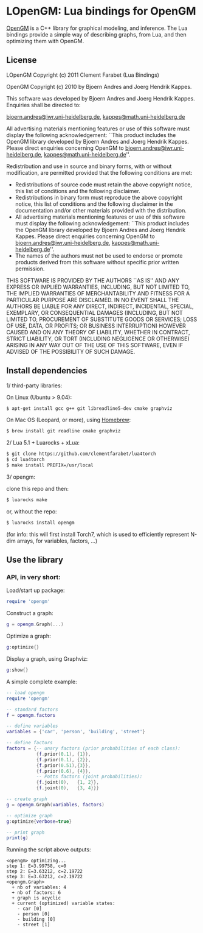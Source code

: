 # LOpenGM: Lua bindings for OpenGM

[OpenGM](http://www.andres.sc/opengm) is a C++ library for graphical 
modeling, and inference. The Lua
bindings provide a simple way of describing graphs, from Lua, and then
optimizing them with OpenGM.

## License

LOpenGM Copyright (c) 2011 Clement Farabet (Lua Bindings)

OpenGM  Copyright (c) 2010 by Bjoern Andres and Joerg Hendrik Kappes.

This software was developed by Bjoern Andres and Joerg Hendrik Kappes.
Enquiries shall be directed to:

bjoern.andres@iwr.uni-heidelberg.de, kappes@math.uni-heidelberg.de

All advertising materials mentioning features or use of this software must
display the following acknowledgement: ``This product includes the OpenGM
library developed by Bjoern Andres and Joerg Hendrik Kappes. Please direct
enquiries concerning OpenGM to bjoern.andres@iwr.uni-heidelberg.de,
kappes@math.uni-heidelberg.de''.

Redistribution and use in source and binary forms, with or without
modification, are permitted provided that the following conditions are met:

- Redistributions of source code must retain the above copyright notice,
  this list of conditions and the following disclaimer.
- Redistributions in binary form must reproduce the above copyright notice,
  this list of conditions and the following disclaimer in the documentation
  and/or other materials provided with the distribution.
- All advertising materials mentioning features or use of this software must
  display the following acknowledgement: ``This product includes the OpenGM
  library developed by Bjoern Andres and Joerg Hendrik Kappes. Please direct
  enquiries concerning OpenGM to bjoern.andres@iwr.uni-heidelberg.de,
  kappes@math.uni-heidelberg.de''.
- The names of the authors must not be used to endorse or promote products
  derived from this software without specific prior written permission.

THIS SOFTWARE IS PROVIDED BY THE AUTHORS ``AS IS'' AND ANY EXPRESS OR IMPLIED
WARRANTIES, INCLUDING, BUT NOT LIMITED TO, THE IMPLIED WARRANTIES OF
MERCHANTABILITY AND FITNESS FOR A PARTICULAR PURPOSE ARE DISCLAIMED. IN NO
EVENT SHALL THE AUTHORS BE LIABLE FOR ANY DIRECT, INDIRECT, INCIDENTAL,
SPECIAL, EXEMPLARY, OR CONSEQUENTIAL DAMAGES (INCLUDING, BUT NOT LIMITED TO,
PROCUREMENT OF SUBSTITUTE GOODS OR SERVICES; LOSS OF USE, DATA, OR PROFITS;
OR BUSINESS INTERRUPTION) HOWEVER CAUSED AND ON ANY THEORY OF LIABILITY,
WHETHER IN CONTRACT, STRICT LIABILITY, OR TORT (INCLUDING NEGLIGENCE OR
OTHERWISE) ARISING IN ANY WAY OUT OF THE USE OF THIS SOFTWARE, EVEN IF
ADVISED OF THE POSSIBILITY OF SUCH DAMAGE.

## Install dependencies 

1/ third-party libraries:

On Linux (Ubuntu > 9.04):

``` sh
$ apt-get install gcc g++ git libreadline5-dev cmake graphviz
```

On Mac OS (Leopard, or more), using [Homebrew](http://mxcl.github.com/homebrew/):

``` sh
$ brew install git readline cmake graphviz
```

2/ Lua 5.1 + Luarocks + xLua:

``` sh
$ git clone https://github.com/clementfarabet/lua4torch
$ cd lua4torch
$ make install PREFIX=/usr/local
```

3/ opengm:

clone this repo and then:

``` sh
$ luarocks make
```

or, without the repo:

``` sh
$ luarocks install opengm
```

(for info: this will first install Torch7, which is used to efficiently
represent N-dim arrays, for variables, factors, ...)

## Use the library

### API, in very short:

Load/start up package:

``` lua
require 'opengm'
```

Construct a graph:

``` lua
g = opengm.Graph(...)
```

Optimize a graph:

``` lua
g:optimize{}
```

Display a graph, using Graphviz:

``` lua
g:show{}
```

A simple complete example:

```lua
-- load opengm
require 'opengm'

-- standard factors
f = opengm.factors

-- define variables
variables = {'car', 'person', 'building', 'street'}

-- define factors
factors = {-- unary factors (prior probabilities of each class):
           {f.prior(0.1), {1}},
           {f.prior(0.1), {2}},
           {f.prior(0.51),{3}},
           {f.prior(0.6), {4}},
           -- Potts factors (joint probabilities):
           {f.joint(0),   {1, 2}},
           {f.joint(0),   {3, 4}}}

-- create graph
g = opengm.Graph(variables, factors)

-- optimize graph
g:optimize{verbose=true}

-- print graph
print(g)
```

Running the script above outputs:

```
<opengm> optimizing... 
step 1: E=3.99758, c=0
step 2: E=3.63212, c=2.19722
step 3: E=3.63212, c=2.19722
<opengm.Graph>
  + nb of variables: 4
  + nb of factors: 6
  + graph is acyclic
  + current (optimized) variable states: 
    - car [0]
    - person [0]
    - building [0]
    - street [1]
```
